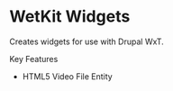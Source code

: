 WetKit Widgets
================
Creates widgets for use with Drupal WxT.

Key Features
* HTML5 Video File Entity
